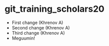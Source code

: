 # git_training_scholars20

- First change (Khrenov A)
- Second change (Khrenov A)
- Third change (Khrenov A)
- Meguumin!